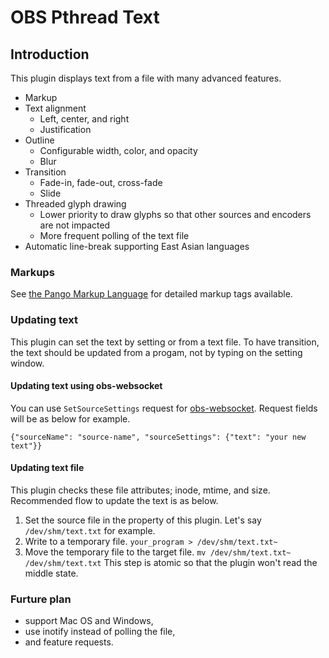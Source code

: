 # OBS Pthread Text

## Introduction

This plugin displays text from a file with many advanced features.

* Markup
* Text alignment
  * Left, center, and right
  * Justification
* Outline
  * Configurable width, color, and opacity
  * Blur
* Transition
  * Fade-in, fade-out, cross-fade
  * Slide
* Threaded glyph drawing
  * Lower priority to draw glyphs so that other sources and encoders are not impacted
  * More frequent polling of the text file
* Automatic line-break supporting East Asian languages

### Markups

See [the Pango Markup Language](https://developer.gnome.org/pygtk/stable/pango-markup-language.html)
for detailed markup tags available.

### Updating text

This plugin can set the text by setting or from a text file.
To have transition, the text should be updated from a progam, not by typing on the setting window.

#### Updating text using obs-websocket

You can use `SetSourceSettings` request for [obs-websocket](https://github.com/Palakis/obs-websocket/).
Request fields will be as below for example.
```
{"sourceName": "source-name", "sourceSettings": {"text": "your new text"}}
```

#### Updating text file

This plugin checks these file attributes; inode, mtime, and size.
Recommended flow to update the text is as below.
1. Set the source file in the property of this plugin. Let's say ```/dev/shm/text.txt``` for example.
2. Write to a temporary file.
   ```your_program > /dev/shm/text.txt~```
3. Move the temporary file to the target file.
   ```mv /dev/shm/text.txt~ /dev/shm/text.txt```
   This step is atomic so that the plugin won't read the middle state.

### Furture plan

* support Mac OS and Windows,
* use inotify instead of polling the file,
* and feature requests.
